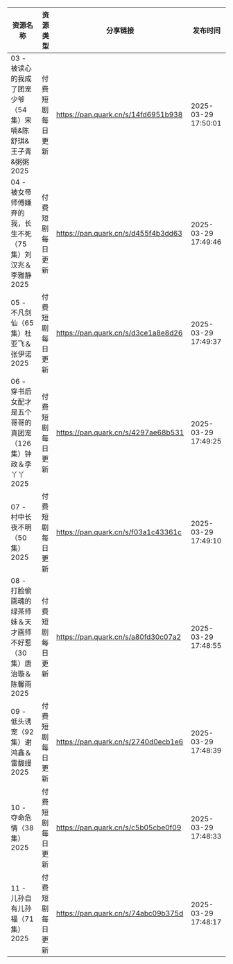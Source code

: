 | 资源名称                                    | 资源类型     | 分享链接                                | 发布时间                |
| --------------------------------------- | -------- | ----------------------------------- | ------------------- |
| 03 - 被读心的我成了团宠少爷（54集）宋喃&陈舒琪&王子青&粥粥2025  | 付费短剧每日更新 | https://pan.quark.cn/s/14fd6951b938 | 2025-03-29 17:50:01 |
| 04 - 被女帝师傅嫌弃的我，长生不死（75集）刘汉兆＆李雅静2025     | 付费短剧每日更新 | https://pan.quark.cn/s/d455f4b3dd63 | 2025-03-29 17:49:46 |
| 05 - 不凡剑仙（65集）杜亚飞＆张伊诺2025               | 付费短剧每日更新 | https://pan.quark.cn/s/d3ce1a8e8d26 | 2025-03-29 17:49:37 |
| 06 - 穿书后女配才是五个哥哥的真团宠（126集）钟政＆李丫丫2025    | 付费短剧每日更新 | https://pan.quark.cn/s/4297ae68b531 | 2025-03-29 17:49:25 |
| 07 - 村中长夜不明（50集）2025                    | 付费短剧每日更新 | https://pan.quark.cn/s/f03a1c43361c | 2025-03-29 17:49:10 |
| 08 - 打脸偷画魂的绿茶师妹＆天才画师不好惹（30集）唐治璇＆陈馨雨2025 | 付费短剧每日更新 | https://pan.quark.cn/s/a80fd30c07a2 | 2025-03-29 17:48:55 |
| 09 - 低头诱宠（92集）谢鸿鑫＆雷馥缦2025               | 付费短剧每日更新 | https://pan.quark.cn/s/2740d0ecb1e6 | 2025-03-29 17:48:39 |
| 10 - 夺命危情（38集）2025                      | 付费短剧每日更新 | https://pan.quark.cn/s/c5b05cbe0f09 | 2025-03-29 17:48:33 |
| 11 - 儿孙自有儿孙福（71集）2025                   | 付费短剧每日更新 | https://pan.quark.cn/s/74abc09b375d | 2025-03-29 17:48:17 |
